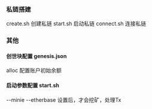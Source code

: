 ### 私链搭建
create.sh 创建私链
start.sh 启动私链
connect.sh 连接私链

### 其他
#### 创世块配置 genesis.json
alloc 配置账户初始余额

#### 启动参数配置 start.sh
--minie --etherbase 设置后，才会挖矿，处理Tx 